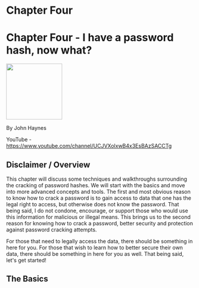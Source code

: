 # Chapter Four 
# Chapter Four - I have a password hash, now what?

<img src="https://user-images.githubusercontent.com/46549513/162606300-527e8cff-8c23-43d6-b06b-8b43fd7c82f2.png" width="150" height="150" />

By John Haynes

YouTube - https://www.youtube.com/channel/UCJVXolxwB4x3EsBAzSACCTg

## Disclaimer / Overview

This chapter will discuss some techniques and walkthroughs surrounding the cracking of password hashes. We will start with the basics and move into more advanced concepts and tools. The first and most obvious reason to know how to crack a password is to gain access to data that one has the legal right to access, but otherwise does not know the password. That being said, I do not condone, encourage, or support those who would use this information for malicious or illegal means. This brings us to the second reason for knowing how to crack a password, better security and protection against password cracking attempts. 

For those that need to legally access the data, there should be something in here for you. For those that wish to learn how to better secure their own data, there should be something in here for you as well. That being said, let's get started!

## The Basics
